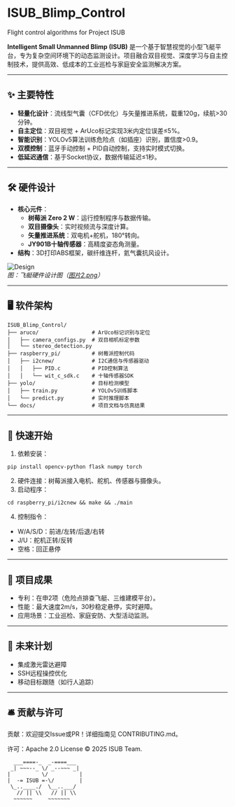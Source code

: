 # ISUB_Blimp_Control
Flight control algorithms for Project ISUB

**Intelligent Small Unmanned Blimp (ISUB)** 是一个基于智慧视觉的小型飞艇平台，专为复杂空间环境下的动态监测设计。项目融合双目视觉、深度学习与自主控制技术，提供高效、低成本的工业巡检与家庭安全监测解决方案。

---

## ✨ 主要特性
- **轻量化设计**：流线型气囊（CFD优化）与矢量推进系统，载重120g，续航>30分钟。
- **自主定位**：双目视觉 + ArUco标记实现3米内定位误差≤5%。
- **智能识别**：YOLOv5算法训练危险点（如插座）识别，置信度>0.9。
- **双模控制**：蓝牙手动控制 + PID自动控制，支持实时模式切换。
- **低延迟通信**：基于Socket协议，数据传输延迟≤1秒。

---

## 🛠️ 硬件设计
- **核心元件**：
  - **树莓派 Zero 2 W**：运行控制程序与数据传输。
  - **双目摄像头**：实时视频流与深度计算。
  - **矢量推进系统**：双电机+舵机，180°转向。
  - **JY901B十轴传感器**：高精度姿态角测量。
- **结构**：3D打印ABS框架，碳纤维连杆，氦气囊抗风设计。

![Design](media/image2.png)  
*图：飞艇硬件设计图（[图片2.png](#)）*

---

## 🖥️ 软件架构
```plaintext
ISUB_Blimp_Control/
├── aruco/                 # ArUco标记识别与定位
│   ├── camera_configs.py  # 双目相机标定参数
│   └── stereo_detection.py
├── raspberry_pi/          # 树莓派控制代码
│   ├── i2cnew/            # I2C通信与传感器驱动
│   │   ├── PID.c          # PID控制算法
│   │   └── wit_c_sdk.c    # 十轴传感器SDK
├── yolo/                  # 目标检测模型
│   ├── train.py           # YOLOv5训练脚本
│   └── predict.py         # 实时推理脚本
└── docs/                  # 项目文档与仿真结果
```
---

## 🚀 快速开始
1. 依赖安装：
```
pip install opencv-python flask numpy torch
```
2. 硬件连接：树莓派接入电机、舵机、传感器与摄像头。
3. 启动程序：
```
cd raspberry_pi/i2cnew && make && ./main
```
4. 控制指令：
* W/A/S/D：前进/左转/后退/右转
* J/U：舵机正转/反转
* 空格：回正悬停

---

## 🎯 项目成果
* 专利：在申2项（危险点排查飞艇、三维建模平台）。
* 性能：最大速度2m/s，30秒稳定悬停，实时避障。
* 应用场景：工业巡检、家庭安防、大型活动监测。

---

## 🌟 未来计划
* 集成激光雷达避障
* SSH远程操控优化
* 移动目标跟随（如行人追踪）

---

## 🛎️ 贡献与许可
贡献：欢迎提交Issue或PR！详细指南见 CONTRIBUTING.md。

许可：Apache 2.0 License © 2025 ISUB Team.

```text
  ___====-_  _-====___
 _| ~~~--_ \/ _--~~~ _|
|          \/          |
|  -= ISUB =-\/        |
 \_..____./  \__..___/
   // || \\   // || \\
  ~~~~~~     ~~~~~~~

